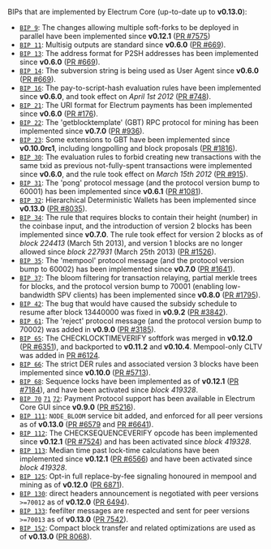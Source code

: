 BIPs that are implemented by Electrum Core (up-to-date up to **v0.13.0**):

* [`BIP 9`](https://github.com/electrum/bips/blob/master/bip-0009.mediawiki): The changes allowing multiple soft-forks to be deployed in parallel have been implemented since **v0.12.1**  ([PR #7575](https://github.com/electrum/electrum/pull/7575))
* [`BIP 11`](https://github.com/electrum/bips/blob/master/bip-0011.mediawiki): Multisig outputs are standard since **v0.6.0** ([PR #669](https://github.com/electrum/electrum/pull/669)).
* [`BIP 13`](https://github.com/electrum/bips/blob/master/bip-0013.mediawiki): The address format for P2SH addresses has been implemented since **v0.6.0** ([PR #669](https://github.com/electrum/electrum/pull/669)).
* [`BIP 14`](https://github.com/electrum/bips/blob/master/bip-0014.mediawiki): The subversion string is being used as User Agent since **v0.6.0** ([PR #669](https://github.com/electrum/electrum/pull/669)).
* [`BIP 16`](https://github.com/electrum/bips/blob/master/bip-0016.mediawiki): The pay-to-script-hash evaluation rules have been implemented since **v0.6.0**, and took effect on *April 1st 2012* ([PR #748](https://github.com/electrum/electrum/pull/748)).
* [`BIP 21`](https://github.com/electrum/bips/blob/master/bip-0021.mediawiki): The URI format for Electrum payments has been implemented since **v0.6.0** ([PR #176](https://github.com/electrum/electrum/pull/176)).
* [`BIP 22`](https://github.com/electrum/bips/blob/master/bip-0022.mediawiki): The 'getblocktemplate' (GBT) RPC protocol for mining has been implemented since **v0.7.0** ([PR #936](https://github.com/electrum/electrum/pull/936)).
* [`BIP 23`](https://github.com/electrum/bips/blob/master/bip-0023.mediawiki): Some extensions to GBT have been implemented since **v0.10.0rc1**, including longpolling and block proposals ([PR #1816](https://github.com/electrum/electrum/pull/1816)).
* [`BIP 30`](https://github.com/electrum/bips/blob/master/bip-0030.mediawiki): The evaluation rules to forbid creating new transactions with the same txid as previous not-fully-spent transactions were implemented since **v0.6.0**, and the rule took effect on *March 15th 2012* ([PR #915](https://github.com/electrum/electrum/pull/915)).
* [`BIP 31`](https://github.com/electrum/bips/blob/master/bip-0031.mediawiki): The 'pong' protocol message (and the protocol version bump to 60001) has been implemented since **v0.6.1** ([PR #1081](https://github.com/electrum/electrum/pull/1081)).
* [`BIP 32`](https://github.com/electrum/bips/blob/master/bip-0032.mediawiki): Hierarchical Deterministic Wallets has been implemented since **v0.13.0** ([PR #8035](https://github.com/electrum/electrum/pull/8035)).
* [`BIP 34`](https://github.com/electrum/bips/blob/master/bip-0034.mediawiki): The rule that requires blocks to contain their height (number) in the coinbase input, and the introduction of version 2 blocks has been implemented since **v0.7.0**. The rule took effect for version 2 blocks as of *block 224413* (March 5th 2013), and version 1 blocks are no longer allowed since *block 227931* (March 25th 2013) ([PR #1526](https://github.com/electrum/electrum/pull/1526)).
* [`BIP 35`](https://github.com/electrum/bips/blob/master/bip-0035.mediawiki): The 'mempool' protocol message (and the protocol version bump to 60002) has been implemented since **v0.7.0** ([PR #1641](https://github.com/electrum/electrum/pull/1641)).
* [`BIP 37`](https://github.com/electrum/bips/blob/master/bip-0037.mediawiki): The bloom filtering for transaction relaying, partial merkle trees for blocks, and the protocol version bump to 70001 (enabling low-bandwidth SPV clients) has been implemented since **v0.8.0** ([PR #1795](https://github.com/electrum/electrum/pull/1795)).
* [`BIP 42`](https://github.com/electrum/bips/blob/master/bip-0042.mediawiki): The bug that would have caused the subsidy schedule to resume after block 13440000 was fixed in **v0.9.2** ([PR #3842](https://github.com/electrum/electrum/pull/3842)).
* [`BIP 61`](https://github.com/electrum/bips/blob/master/bip-0061.mediawiki): The 'reject' protocol message (and the protocol version bump to 70002) was added in **v0.9.0** ([PR #3185](https://github.com/electrum/electrum/pull/3185)).
* [`BIP 65`](https://github.com/electrum/bips/blob/master/bip-0065.mediawiki): The CHECKLOCKTIMEVERIFY softfork was merged in **v0.12.0** ([PR #6351](https://github.com/electrum/electrum/pull/6351)), and backported to **v0.11.2** and **v0.10.4**. Mempool-only CLTV was added in [PR #6124](https://github.com/electrum/electrum/pull/6124).
* [`BIP 66`](https://github.com/electrum/bips/blob/master/bip-0066.mediawiki): The strict DER rules and associated version 3 blocks have been implemented since **v0.10.0** ([PR #5713](https://github.com/electrum/electrum/pull/5713)).
* [`BIP 68`](https://github.com/electrum/bips/blob/master/bip-0068.mediawiki): Sequence locks have been implemented as of **v0.12.1**  ([PR #7184](https://github.com/electrum/electrum/pull/7184)), and have been activated since *block 419328*.
* [`BIP 70`](https://github.com/electrum/bips/blob/master/bip-0070.mediawiki) [`71`](https://github.com/electrum/bips/blob/master/bip-0071.mediawiki) [`72`](https://github.com/electrum/bips/blob/master/bip-0072.mediawiki): Payment Protocol support has been available in Electrum Core GUI since **v0.9.0** ([PR #5216](https://github.com/electrum/electrum/pull/5216)).
* [`BIP 111`](https://github.com/electrum/bips/blob/master/bip-0111.mediawiki): `NODE_BLOOM` service bit added, and enforced for all peer versions as of **v0.13.0** ([PR #6579](https://github.com/electrum/electrum/pull/6579) and [PR #6641](https://github.com/electrum/electrum/pull/6641)).
* [`BIP 112`](https://github.com/electrum/bips/blob/master/bip-0112.mediawiki): The CHECKSEQUENCEVERIFY opcode has been implemented since **v0.12.1** ([PR #7524](https://github.com/electrum/electrum/pull/7524)) and has been activated since *block 419328*.
* [`BIP 113`](https://github.com/electrum/bips/blob/master/bip-0113.mediawiki): Median time past lock-time calculations have been implemented since **v0.12.1** ([PR #6566](https://github.com/electrum/electrum/pull/6566)) and have been activated since *block 419328*.
* [`BIP 125`](https://github.com/electrum/bips/blob/master/bip-0125.mediawiki): Opt-in full replace-by-fee signaling honoured in mempool and mining as of **v0.12.0** ([PR 6871](https://github.com/electrum/electrum/pull/6871)).
* [`BIP 130`](https://github.com/electrum/bips/blob/master/bip-0130.mediawiki): direct headers announcement is negotiated with peer versions `>=70012` as of **v0.12.0** ([PR 6494](https://github.com/electrum/electrum/pull/6494)).
* [`BIP 133`](https://github.com/electrum/bips/blob/master/bip-0133.mediawiki): feefilter messages are respected and sent for peer versions `>=70013` as of **v0.13.0** ([PR 7542](https://github.com/electrum/electrum/pull/7542)).
* [`BIP 152`](https://github.com/electrum/bips/blob/master/bip-0152.mediawiki): Compact block transfer and related optimizations are used as of **v0.13.0** ([PR 8068](https://github.com/electrum/electrum/pull/8068)).
